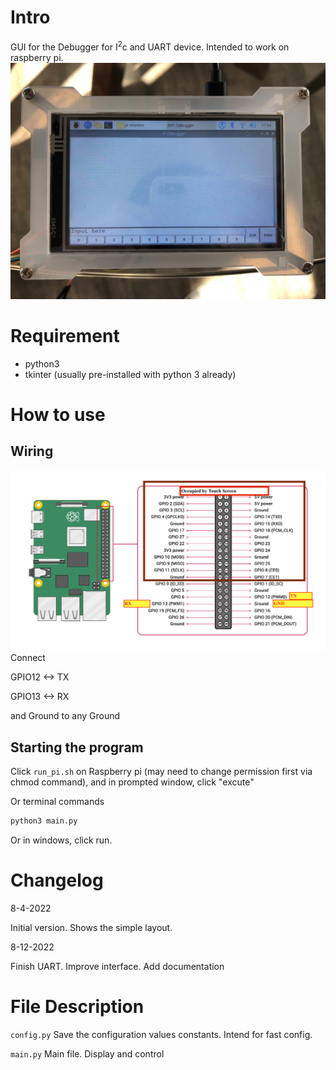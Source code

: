 # Intro
GUI for the Debugger for I<sup>2</sup>c and UART device. Intended to work on raspberry pi. 
![Simple Interface Now ](screenshot/working-image.jpeg)
# Requirement
- python3
- tkinter (usually pre-installed with python 3 already)

# How to use 
## Wiring 
![](screenshot/GPIO-Pinout-Diagram-makred.png)
Connect 

GPIO12 <-> TX

GPIO13 <-> RX

and Ground to any Ground 
## Starting the program
Click ```run_pi.sh``` on Raspberry pi (may need to change permission first via chmod command), and in prompted window, click "excute"


Or terminal commands 
 ```bash
 python3 main.py
 ```
 
Or in windows, click run.

# Changelog
8-4-2022

Initial version. Shows the simple layout. 

8-12-2022

Finish UART. Improve interface. Add documentation

# File Description

```config.py```   Save the configuration values constants. Intend for fast config.

```main.py```     Main file. Display and control

